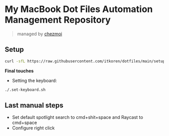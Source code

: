 # My MacBook Dot Files Automation Management Repository

> managed by [chezmoi](https://www.chezmoi.io/)

## Setup

```bash
curl -sfL https://raw.githubusercontent.com/itkoren/dotfiles/main/setup.sh | bash
```

**Final touches**

- Setting the keyboard:
```bash
./.set-keyboard.sh
```

## Last manual steps
- Set default spotlight search to cmd+shit+space and Raycast to cmd+space
- Configure right click
